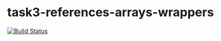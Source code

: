 # task3-references-arrays-wrappers
 
[![Build Status](https://travis-ci.com/itmo-java-basics-2020/task3-references-arrays-wrappers-N0MeRC1-NhYa.svg?branch=hw3)](https://travis-ci.com/itmo-java-basics-2020/task3-references-arrays-wrappers-N0MeRC1-NhYa)
